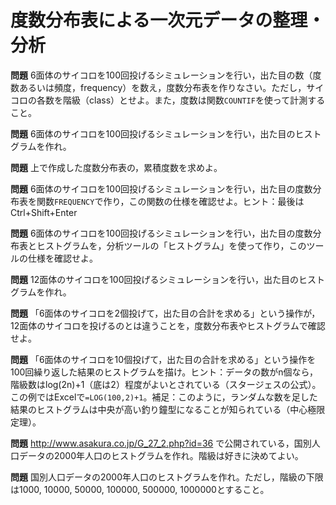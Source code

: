 # 度数分布表による一次元データの整理・分析

**問題** 6面体のサイコロを100回投げるシミュレーションを行い，出た目の数（度数あるいは頻度，frequency）を数え，度数分布表を作りなさい。ただし，サイコロの各数を階級（class）とせよ。また，度数は関数`COUNTIF`を使って計測すること。

**問題** 6面体のサイコロを100回投げるシミュレーションを行い，出た目のヒストグラムを作れ。

**問題** 上で作成した度数分布表の，累積度数を求めよ。

**問題** 6面体のサイコロを100回投げるシミュレーションを行い，出た目の度数分布表を関数`FREQUENCY`で作り，この関数の仕様を確認せよ。ヒント：最後はCtrl+Shift+Enter

**問題** 6面体のサイコロを100回投げるシミュレーションを行い，出た目の度数分布表とヒストグラムを，分析ツールの「ヒストグラム」を使って作り，このツールの仕様を確認せよ。

**問題** 12面体のサイコロを100回投げるシミュレーションを行い，出た目のヒストグラムを作れ。

**問題** 「6面体のサイコロを2個投げて，出た目の合計を求める」という操作が，12面体のサイコロを投げるのとは違うことを，度数分布表やヒストグラムで確認せよ。

**問題** 「6面体のサイコロを10個投げて，出た目の合計を求める」という操作を100回繰り返した結果のヒストグラムを描け。ヒント：データの数がn個なら，階級数はlog(2n)+1（底は2）程度がよいとされている（スタージェスの公式）。この例ではExcelで`=LOG(100,2)+1`。補足：このように，ランダムな数を足した結果のヒストグラムは中央が高い釣り鐘型になることが知られている（中心極限定理）。

**問題** http://www.asakura.co.jp/G_27_2.php?id=36 で公開されている，国別人口データの2000年人口のヒストグラムを作れ。階級は好きに決めてよい。

**問題** 国別人口データの2000年人口のヒストグラムを作れ。ただし，階級の下限は1000, 10000, 50000, 100000, 500000, 1000000とすること。

